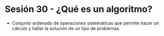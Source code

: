 # Sesión 30 - ¿Qué es un algoritmo?

* Conjunto ordenado de operaciones sistemáticas que permite hacer un cálculo y hallar la solución de un tipo de problemas.